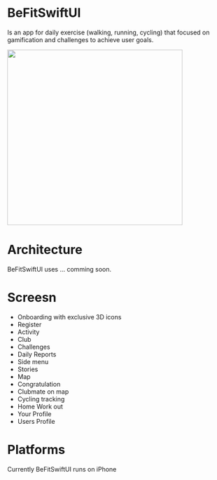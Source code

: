 # BeFitSwiftUI
Is an app for daily exercise (walking, running, cycling) that focused on gamification and challenges to achieve user goals.


<img src="https://user-images.githubusercontent.com/2423459/129467449-8bf51108-5604-4a3d-8d43-f94515063818.png" width="400"/>

# Architecture

BeFitSwiftUI uses ... comming soon.

# Screesn
- Onboarding with exclusive 3D icons
- Register
- Activity
- Club
- Challenges
- Daily Reports
- Side menu
- Stories
- Map
- Congratulation
- Clubmate on map
- Cycling tracking
- Home Work out
- Your Profile
- Users Profile

# Platforms

Currently BeFitSwiftUI runs on iPhone


